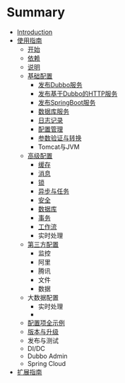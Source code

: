 # Summary

* [Introduction](README.md)
* [使用指南](user/README.md)
    * [开始](user/GET_START.md)
    * [依赖](user/DE_ON.md)
    * [说明](user/FAREMWORK.md)
    * [基础配置](user/basic/README.md)
        * [发布Dubbo服务](user/basic/DUBBO.md)
        * [发布基于Dubbo的HTTP服务](user/basic/DUBBOX.md)
        * [发布SpringBoot服务](user/basic/SPRINGBOOT.md)
        * [数据库服务](user/basic/DATABASE.md)
        * [日志记录](user/basic/LOGGER.md)
        * [配置管理](user/basic/CONFIG.md)
        * [参数验证与转换](user/basic/PARAMS.md)
        * Tomcat与JVM
    * [高级配置](user/sc/README.md)
        * [缓存](user/sc/CACHE.md)
        * [消息](user/sc/MQ.md)
        * [锁](user/sc/LOCK.md)
        * [异步与任务](user/sc/ASYNC_TASK.md)
        * [安全](user/sc/SECURITY.md)
        * [数据库](user/sc/DATABASE.md)
        * [事务](user/sc/TRANSACTIONAL.md)
        * [工作流](user/sc/ACTIVIT.md)
        * 实时处理
    * [第三方配置](user/e3/README.md)
        * 监控
        * 阿里
        * 腾讯
        * 文件
        * 数据
    * 大数据配置
        * 实时处理
        * 
    * [配置项全示例](user/ALL_CONFIG.md)
    * [版本与升级](user/VERSION.md)
    * 发布与测试
    * DI/DC
    * Dubbo Admin
    * Spring Cloud
* [扩展指南](dev/README.md)

